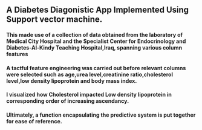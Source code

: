 ## A Diabetes Diagonistic App Implemented Using Support vector machine.


#### This made use of a collection of data obtained from the laboratory of Medical City Hospital  and the Specialist Center for Endocrinology and Diabetes-Al-Kindy Teaching Hospital,Iraq, spanning various column features


#### A tactful feature engineering was carried out before relevant columns were selected such as age,urea level,creatinine ratio,cholesterol level,low density lipoprotein and body mass index.


#### I visualized how Cholesterol impacted Low density lipoprotein in corresponding order of increasing ascendancy.


#### Ultimately, a function encapsulating the predictive system is put together for ease of reference.
